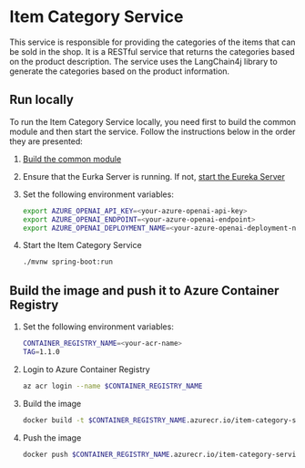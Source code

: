 # Item Category Service

This service is responsible for providing the categories of the items that can be sold in the shop. It is a RESTful service that returns the categories based on the product description. The service uses the LangChain4j library to generate the categories based on the product information.

## Run locally

To run the Item Category Service locally, you need first to build the common module and then start the service. Follow the instructions below in the order they are presented:

1. [Build the common module](../java-ai-common/common/README.md)
2. Ensure that the Eurka Server is running. If not, [start the Eureka Server](../eureka-server/README.md)
3. Set the following environment variables:

    ```bash
    export AZURE_OPENAI_API_KEY=<your-azure-openai-api-key>
    export AZURE_OPENAI_ENDPOINT=<your-azure-openai-endpoint>
    export AZURE_OPENAI_DEPLOYMENT_NAME=<your-azure-openai-deployment-name>
    ```
4. Start the Item Category Service

    ```bash
    ./mvnw spring-boot:run
    ```

## Build the image and push it to Azure Container Registry

1. Set the following environment variables:

    ```bash
    CONTAINER_REGISTRY_NAME=<your-acr-name>
    TAG=1.1.0
    ```

2. Login to Azure Container Registry

    ```bash
    az acr login --name $CONTAINER_REGISTRY_NAME
    ```

3. Build the image

    ```bash
    docker build -t $CONTAINER_REGISTRY_NAME.azurecr.io/item-category-service:$TAG .
    ```

4. Push the image

    ```bash
    docker push $CONTAINER_REGISTRY_NAME.azurecr.io/item-category-service:$TAG
    ```
